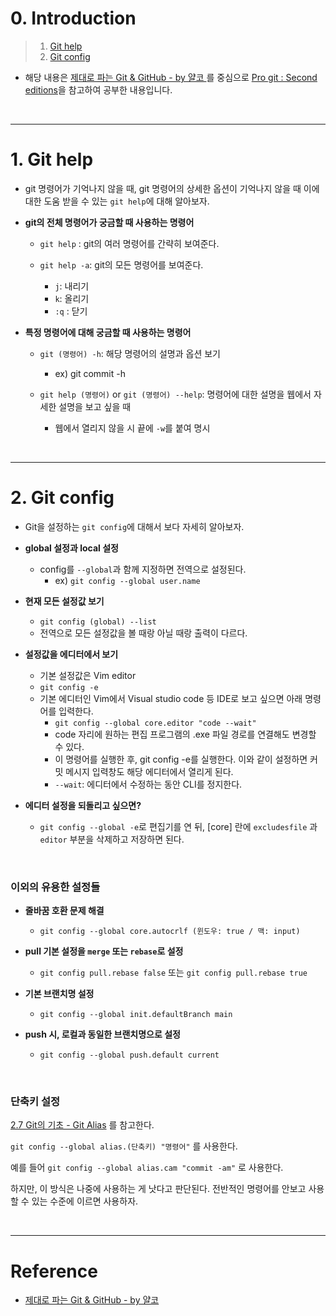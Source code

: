 # 0. Introduction

> 1. [Git help](#1-git-help)
> 2. [Git config](#2-git-config)

- 해당 내용은 [제대로 파는 Git & GitHub - by 얄코 ](https://www.inflearn.com/course/%EC%A0%9C%EB%8C%80%EB%A1%9C-%ED%8C%8C%EB%8A%94-%EA%B9%83/dashboard)를 중심으로 [Pro git : Second editions](https://book.naver.com/bookdb/book_detail.nhn?bid=7187291)을 참고하여 공부한 내용입니다.

<br>

---

# 1. Git help

- git 명령어가 기억나지 않을 때, git 명령어의 상세한 옵션이 기억나지 않을 때 이에 대한 도움 받을 수 있는 `git help`에 대해 알아보자.

- **git의 전체 명령어가 궁금할 때 사용하는 명령어**

  - `git help` : git의 여러 명령어를 간략히 보여준다.

  - `git help -a`: git의 모든 명령어를 보여준다.
    - `j`: 내리기
    - `k`: 올리기
    - `:q` : 닫기

- **특정 명령어에 대해 궁금할 때 사용하는 명령어**

  - `git (명령어) -h`: 해당 명령어의 설명과 옵션 보기

    - ex) git commit -h

  - `git help (명령어)` or `git (명령어) --help`: 명령어에 대한 설명을 웹에서 자세한 설명을 보고 싶을 때
    - 웹에서 열리지 않을 시 끝에 `-w`를 붙여 명시

<br>

---

# 2. Git config

- Git을 설정하는 `git config`에 대해서 보다 자세히 알아보자.

- **global 설정과 local 설정**

  - config를 `--global`과 함께 지정하면 전역으로 설정된다.
    - ex) `git config --global user.name`

- **현재 모든 설정값 보기**

  - `git config (global) --list`
  - 전역으로 모든 설정값을 볼 때랑 아닐 때랑 출력이 다르다.

- **설정값을 에디터에서 보기**

  - 기본 설정값은 Vim editor
  - `git config -e`
  - 기본 에디터인 Vim에서 Visual studio code 등 IDE로 보고 싶으면 아래 명령어를 입력한다.
    - `git config --global core.editor "code --wait"`
    - code 자리에 원하는 편집 프로그램의 .exe 파일 경로를 연결해도 변경할 수 있다.
    - 이 명령어를 실행한 후, git config -e를 실행한다. 이와 같이 설정하면 커밋 메시지 입력창도 해당 에디터에서 열리게 된다.
    - `--wait`: 에디터에서 수정하는 동안 CLI를 정지한다.

- **에디터 설정을 되돌리고 싶으면?**
  - `git config --global -e`로 편집기를 연 뒤, [core] 란에 `excludesfile` 과 `editor` 부분을 삭제하고 저장하면 된다.

<br>

### 이외의 유용한 설정들

- **줄바꿈 호환 문제 해결**

  - `git config --global core.autocrlf (윈도우: true / 맥: input)`

- **pull 기본 설정을 `merge` 또는 `rebase`로 설정**

  - `git config pull.rebase false` 또는 `git config pull.rebase true`

- **기본 브랜치명 설정**

  - `git config --global init.defaultBranch main`

- **push 시, 로컬과 동일한 브랜치명으로 설정**

  - `git config --global push.default current`

<br>

### 단축키 설정

[2.7 Git의 기초 - Git Alias](https://git-scm.com/book/ko/v2/Git%EC%9D%98-%EA%B8%B0%EC%B4%88-Git-Alias) 를 참고한다.

`git config --global alias.(단축키) "명령어"` 를 사용한다.

예를 들어 `git config --global alias.cam "commit -am"` 로 사용한다.

하지만, 이 방식은 나중에 사용하는 게 낫다고 판단된다. 전반적인 명령어를 안보고 사용할 수 있는 수준에 이르면 사용하자.

<br>

---

# Reference

- [제대로 파는 Git & GitHub - by 얄코](https://www.inflearn.com/course/%EC%A0%9C%EB%8C%80%EB%A1%9C-%ED%8C%8C%EB%8A%94-%EA%B9%83/dashboard)
